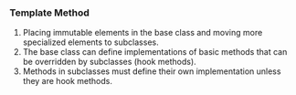 ### Template Method

1. Placing immutable elements in the base class and moving more specialized elements to subclasses. 
2. The base class can define implementations of basic methods that can be overridden by subclasses (hook methods).
3. Methods in subclasses must define their own implementation unless they are hook methods.
